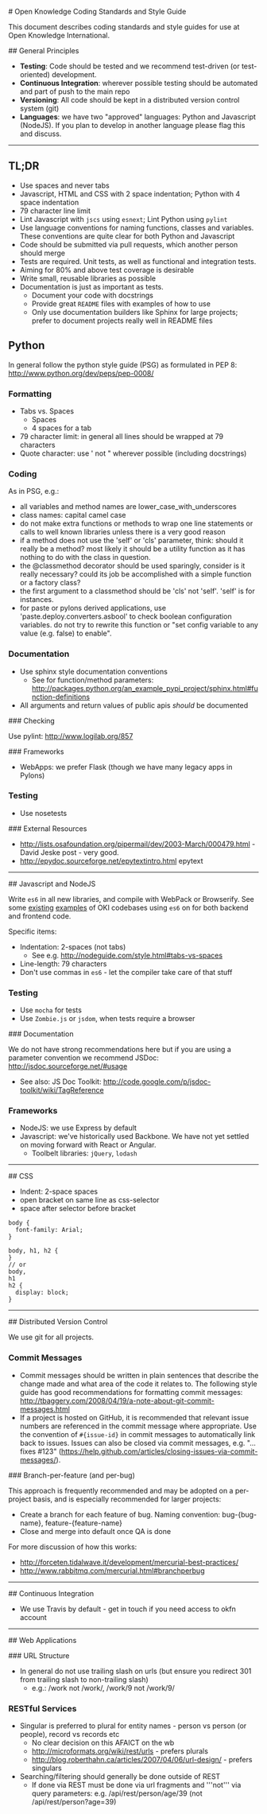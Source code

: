 # Open Knowledge Coding Standards and Style Guide

This document describes coding standards and style guides for use at Open Knowledge International.

## General Principles

* **Testing**: Code should be tested and we recommend test-driven (or test-oriented) development.
* **Continuous Integration**: wherever possible testing should be automated and part of push to the main repo
* **Versioning**: All code should be kept in a distributed version control system (git)
* **Languages**: we have two "approved" languages: Python and Javascript (NodeJS). If you plan to develop in another language please flag this and discuss.

----

## TL;DR

* Use spaces and never tabs
* Javascript, HTML and CSS with 2 space indentation; Python with 4 space indentation
* 79 character line limit
* Lint Javascript with `jscs` using `esnext`; Lint Python using `pylint`
* Use language conventions for naming functions, classes and variables. These conventions are quite clear for both Python and Javascript
* Code should be submitted via pull requests, which another person should merge
* Tests are required. Unit tests, as well as functional and integration tests.
* Aiming for 80% and above test coverage is desirable
* Write small, reusable libraries as possible
* Documentation is just as important as tests.
  * Document your code with docstrings
  * Provide great `README` files with examples of how to use
  * Only use documentation builders like Sphinx for large projects; prefer to document projects really well in README files

## Python

In general follow the python style guide (PSG) as formulated in PEP 8: http://www.python.org/dev/peps/pep-0008/

### Formatting

* Tabs vs. Spaces
  * Spaces
  * 4 spaces for a tab
* 79 character limit: in general all lines should be wrapped at 79 characters
* Quote character: use ' not " wherever possible (including docstrings)

### Coding

As in PSG, e.g.:

* all variables and method names are lower_case_with_underscores
* class names: capital camel case
* do not make extra functions or methods to wrap one line statements or calls to well known libraries unless there is a very good reason
* if a method does not use the 'self' or 'cls' parameter, think: should it really be a method? most likely it should be a utility function as it has nothing to do with the class in question.
* the @classmethod decorator should be used sparingly, consider is it really necessary? could its job be accomplished with a simple function or a factory class?
* the first argument to a classmethod should be 'cls' not 'self'. 'self' is for instances.
* for paste or pylons derived applications, use 'paste.deploy.converters.asbool' to check boolean configuration variables. do not try to rewrite this function or "set config variable to any value (e.g. false) to enable".

### Documentation

* Use sphinx style documentation conventions
  * See for function/method parameters: http://packages.python.org/an_example_pypi_project/sphinx.html#function-definitions
* All arguments and return values of public apis *should* be documented

### Checking

Use pylint: http://www.logilab.org/857

### Frameworks

* WebApps: we prefer Flask (though we have many legacy apps in Pylons)

### Testing

* Use nosetests

### External Resources

* http://lists.osafoundation.org/pipermail/dev/2003-March/000479.html - David Jeske post - very good.
* http://epydoc.sourceforge.net/epytextintro.html epytext

----

## Javascript and NodeJS

Write `es6` in all new libraries, and compile with WebPack or Browserify. See some [existing](https://github.com/okfn/gobetween) [examples](https://github.com/okfn/spend-publishing-dashboard) of OKI codebases using `es6` on for both backend and frontend code.

Specific items:

* Indentation: 2-spaces (not tabs)
  * See e.g. http://nodeguide.com/style.html#tabs-vs-spaces
* Line-length: 79 characters
* Don't use commas in `es6` - let the compiler take care of that stuff

### Testing

* Use `mocha` for tests
* Use `Zombie.js` or `jsdom`, when tests require a browser

### Documentation

We do not have strong recommendations here but if you are using a parameter convention we recommend JSDoc: http://jsdoc.sourceforge.net/#usage

* See also: JS Doc Toolkit: http://code.google.com/p/jsdoc-toolkit/wiki/TagReference

### Frameworks

* NodeJS: we use Express by default
* Javascript: we've historically used Backbone. We have not yet settled on moving forward with React or Angular.
  * Toolbelt libraries: `jQuery`, `lodash`

----

## CSS

* Indent: 2-space spaces
* open bracket on same line as css-selector
* space after selector before bracket


```
body {
  font-family: Arial;
}

body, h1, h2 {
}
// or
body,
h1
h2 {
  display: block;
}
```

----

## Distributed Version Control

We use git for all projects.

### Commit Messages

* Commit messages should be written in plain sentences that describe the change made and what area of the code it relates to. The following style guide has good recommendations for formatting commit messages: http://tbaggery.com/2008/04/19/a-note-about-git-commit-messages.html
* If a project is hosted on GitHub, it is recommended that relevant issue numbers are referenced in the commit message where appropriate. Use the convention of `#{issue-id}` in commit messages to automatically link back to issues. Issues can also be closed via commit messages, e.g. "... fixes #123" (https://help.github.com/articles/closing-issues-via-commit-messages/).

### Branch-per-feature (and per-bug)

This approach is frequently recommended and may be adopted on a per-project
basis, and is especially recommended for larger projects:

* Create a branch for each feature of bug. Naming convention: bug-{bug-name}, feature-{feature-name}
* Close and merge into default once QA is done

For more discussion of how this works:

* http://forceten.tidalwave.it/development/mercurial-best-practices/
* http://www.rabbitmq.com/mercurial.html#branchperbug

----

## Continuous Integration

* We use Travis by default - get in touch if you need access to okfn account

----

## Web Applications

### URL Structure

* In general do not use trailing slash on urls (but ensure you redirect 301 from trailing slash to non-trailing slash)
  * e.g.: /work not /work/, /work/9 not /work/9/

### RESTful Services

* Singular is preferred to plural for entity names - person vs person (or people), record vs records etc
  * No clear decision on this AFAICT on the wb
  * http://microformats.org/wiki/rest/urls - prefers plurals
  * http://blog.roberthahn.ca/articles/2007/04/06/url-design/ - prefers singulars
* Searching/filtering should generally be done outside of REST
  * If done via REST must be done via url fragments and '''not''' via query parameters: e.g. /api/rest/person/age/39 (not /api/rest/person?age=39)
